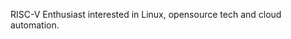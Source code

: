 RISC-V Enthusiast interested in Linux, opensource tech and cloud automation.



<!---
alitariq4589/alitariq4589 is a ✨ special ✨ repository because its `README.md` (this file) appears on your GitHub profile.
You can click the Preview link to take a look at your changes.
--->
